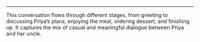 
---

This conversation flows through different stages, from greeting to discussing Priya’s plans, enjoying the meal, ordering dessert, and finishing up. It captures the mix of casual and meaningful dialogue between Priya and her uncle.
